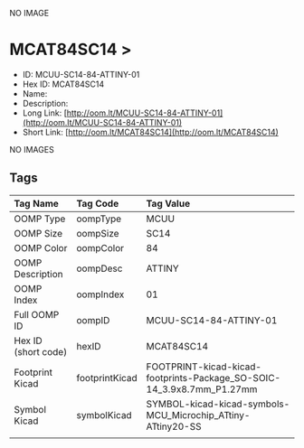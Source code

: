 


  
NO IMAGE  
# MCAT84SC14 > 

- ID: MCUU-SC14-84-ATTINY-01
- Hex ID: MCAT84SC14
- Name: 
- Description: 
- Long Link: [http://oom.lt/MCUU-SC14-84-ATTINY-01](http://oom.lt/MCUU-SC14-84-ATTINY-01)
- Short Link: [http://oom.lt/MCAT84SC14](http://oom.lt/MCAT84SC14)
  
NO IMAGES  
## Tags
  

|Tag Name|Tag Code|Tag Value|
| :--- | :--- | :--- |
|OOMP Type|oompType|MCUU|
|OOMP Size|oompSize|SC14|
|OOMP Color|oompColor|84|
|OOMP Description|oompDesc|ATTINY|
|OOMP Index|oompIndex|01|
|Full OOMP ID|oompID|MCUU-SC14-84-ATTINY-01|
|Hex ID (short code)|hexID|MCAT84SC14|
|Footprint Kicad|footprintKicad|FOOTPRINT-kicad-kicad-footprints-Package_SO-SOIC-14_3.9x8.7mm_P1.27mm|
|Symbol Kicad|symbolKicad|SYMBOL-kicad-kicad-symbols-MCU_Microchip_ATtiny-ATtiny20-SS|
||||
